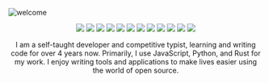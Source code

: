 ![welcome](https://user-images.githubusercontent.com/46948579/115217554-dbffb500-a0c2-11eb-88c6-9b4eb1484633.png)

<p align="center">
  <img src="https://img.shields.io/badge/SCSS-CC6699?style=flat-square&logo=sass&logoColor=white" />
  <img src="https://img.shields.io/badge/Jest-C21325?style=flat-square&logo=jest&logoColor=white" />
  <img src="https://img.shields.io/badge/Java-ED8B00?style=flat-square&logo=java&logoColor=white" />
  <img src="https://img.shields.io/badge/JavaScript-F7DF1E?style=flat-square&logo=javascript&logoColor=black" />
  <img src="https://img.shields.io/badge/MongoDB-4EA94B?style=flat-square&logo=mongodb&logoColor=white" />
  <img src="https://img.shields.io/badge/Docker-2CA5E0?style=flat-square&logo=docker&logoColor=white" />
  <img src="https://img.shields.io/badge/TypeScript-007ACC?style=flat-square&logo=typescript&logoColor=white" />
  <img src="https://img.shields.io/badge/Python-3776AB?style=flat-square&logo=python&logoColor=white" />
  <img src="https://img.shields.io/badge/Rust-000000?style=flat-square&logo=rust&logoColor=white" />
  <img src="https://img.shields.io/badge/React-20232A?style=flat-square&logo=react&logoColor=61DAFB" />
  <img src="https://img.shields.io/badge/Electron-2B2E3A?style=flat-square&logo=electron&logoColor=9FEAF9" />
  <img src="https://img.shields.io/badge/Deno-white?style=flat-square&logo=deno&logoColor=464647" />
</p>

<p align="center">
  I am a self-taught developer and competitive typist, learning and writing code for over 4 years now. Primarily, I use JavaScript, Python, and Rust for my work. I enjoy writing tools and applications to make lives easier using the world of open source.
</p>
